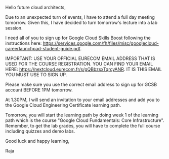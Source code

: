 Hello future cloud architects, 

 Due to an unexpected turn of events, I have to attend a full day meeting tomorrow. Given this, I have decided to turn tomorrow's lecture into a lab session.

I need all of you to sign up for Google Cloud Skills Boost following the instructions here: https://services.google.com/fh/files/misc/googlecloud-careerlaunchpad-student-guide.pdf.

IMPORTANT: USE YOUR OFFICIAL EURECOM EMAIL ADDRESS THAT IS USED FOR THE COURSE REGISTRATION. YOU CAN FIND YOUR EMAIL HERE: https://nextcloud.eurecom.fr/s/gQBbzsxTqrcyANR. IT IS THIS EMAIL YOU MUST USE TO SIGN UP.

Please make sure you use the correct email address to sign up for GCSB account BEFORE 1PM tomorrow. 

At 1.30PM, I will send an invitation to your email addresses and add you to the Google Cloud Engineering Certificate learning path.

Tomorrow, you will start the learning path by doing week 1 of the learning path which is the course "Google Cloud Fundamentals: Core Infrastructure". Remember, to get the lab grades, you will have to complete the full course including quizzes and demo labs.

Good luck and happy learning,

Raja

